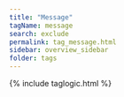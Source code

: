 ```yaml
---
title: "Message"
tagName: message
search: exclude
permalink: tag_message.html
sidebar: overview_sidebar
folder: tags
---
```

{% include taglogic.html %}


